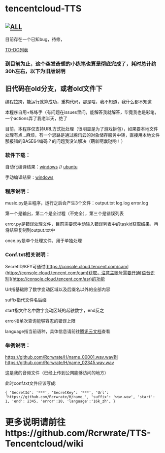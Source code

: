 # tencentcloud-TTS
## [![ALL](https://github.com/Rcrwrate/TTS-Tencentcloud/actions/workflows/all.yml/badge.svg)](https://github.com/Rcrwrate/TTS-Tencentcloud/actions/workflows/all.yml)

目前存在一个已知bug，待修，

[TO-DO列表](https://github.com/Rcrwrate/TTS-Tencentcloud/projects/1?fullscreen=true)

### 到目前为止，这个突发奇想的小练笔也算是彻底完成了，耗时总计约30h左右，以下为旧版说明

## 旧代码在old分支，或者old文件下

编程拉跨，能运行就算成功，重构代码，那是啥，我不知道，我什么都不知道

本程序自用+练练手（有问题在issues里问，能解答我就解答，毕竟我也是彩笔，一个actions弄了我老半天，绝了

目前，本程序仅支持URL方式批处理（很明显是为了游戏拆包），如果要本地文件处理有点...麻烦，有一个思路是通过腾讯云的对象储存服务中转，直接用本地文件那报错的BASE64编码？的问题我没法解决（萌新啊囊哒哟！）

### 软件下载：

自动化编译结果：[windows](https://github.com/Rcrwrate/TTS-Tencentcloud/tree/main/dist) // [ubuntu](https://github.com/Rcrwrate/TTS-Tencentcloud/tree/main/dist)

手动编译结果：[windows](https://github.com/Rcrwrate/TTS-Tencentcloud/releases)

### 程序说明：
music.py是主程序，运行之后会产生3个文件：output.txt log.log error.log

第一个是输出，第二个是全过程（不完全），第三个是错误列表

error.py是错误处理文件，目前需要您手动输入错误列表中的taskid获取结果，再将结果复制到output.txt中

once.py是单个处理文件，用于单独处理

### Conf.txt相关说明：
SecretID/KEY可通过[https://console.cloud.tencent.com/cam](https://console.cloud.tencent.com/cam)获取，注意主账号需要开通[语音识别](https://console.cloud.tencent.com/asr)的功能

Url指基础除了数字变动区域以及后缀名以外的全部内容

suffix指代文件名后缀

start指文件名中数字变动区域的起驶数字，end反之

error指单次查询能够容忍的错误上限

language指当前语种，具体信息请前往[腾讯云文档](https://cloud.tencent.com/document/product/1093/37823#2.-.E8.BE.93.E5.85.A5.E5.8F.82.E6.95.B0)查看

### 举例说明：
https://github.com/Rcrwrate/H/name_00001.wav.wav到https://github.com/Rcrwrate/H/name_02345.wav.wav

这是我的音频文件（已经上传到公网能够访问的地方）

此时conf.txt文件应该写成:

`{
    'SecretId': '***',
    'SecretKey': '***',
    'Url': 'https://github.com/Rcrwrate/H/name_',
    'suffix': 'wav.wav',
    'start': 1,
    'end': 2345,
    'error':10,
    'language':'16k_zh',
    }`

# 更多说明请前往https://github.com/Rcrwrate/TTS-Tencentcloud/wiki

